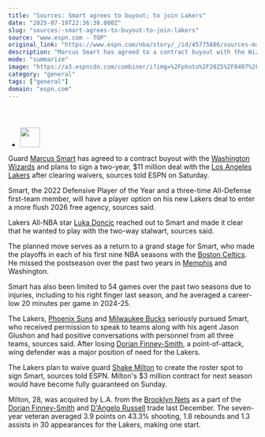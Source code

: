 ```yaml
---
title: "Sources: Smart agrees to buyout; to join Lakers"
date: "2025-07-19T22:36:38.000Z"
slug: "sources:-smart-agrees-to-buyout-to-join-lakers"
source: "www.espn.com - TOP"
original_link: "https://www.espn.com/nba/story/_/id/45775886/sources-marcus-smart-plans-join-lakers-wizards-buyout"
description: "Marcus Smart has agreed to a contract buyout with the Wizards and plans to sign a two-year, $11 million deal with the Lakers after clearing waivers, sources told ESPN."
mode: "summarize"
image: "https://a3.espncdn.com/combiner/i?img=%2Fphoto%2F2025%2F0407%2Fr1474912_1296x729_16%2D9.jpg"
category: "general"
tags: ["general"]
domain: "espn.com"
---
```

<div id="readability-page-1" class="page"><section id="article-feed" data-behavior="author_overlay article_header_news_feed_item_meta article_legal_footer"><article data-id="45775886" data-behavior="story_scroll story_progress" data-src="/nba/story/_/id/45775886/sources-marcus-smart-plans-join-lakers-wizards-buyout"><div><header></header><div><div><ul><li><p><img src="https://a.espncdn.com/combiner/i?img=/i/columnists/full/charania_shams.png&amp;h=80&amp;w=80&amp;scale=crop" alt="" width="40" height="40"></p></li></ul></div><p>Guard <a data-player-guid="f5096a5b-cbc5-1d7f-d406-56c623c434e5" href="https://www.espn.com/nba/player/_/id/2990992/marcus-smart">Marcus Smart</a> has agreed to a contract buyout with the <a data-clubhouse-guid="64d73af6-b8ec-e213-87e8-a4eab3a692e7" href="https://www.espn.com/nba/team/_/name/wsh/washington-wizards">Washington Wizards</a> and plans to sign a two-year, $11 million deal with the <a data-clubhouse-guid="2876e98b-b9bc-2920-4319-46e6943f8be4" href="https://www.espn.com/nba/team/_/name/lal/los-angeles-lakers">Los Angeles Lakers</a> after clearing waivers, sources told ESPN on Saturday.</p><p>Smart, the 2022 Defensive Player of the Year and a three-time All-Defense first-team member, will have a player option on his new Lakers deal to enter a more flush 2026 free agency, sources said.</p><p>Lakers All-NBA star <a data-player-guid="583794eb-0f38-9bbd-3e25-9dd33b7f83b8" href="https://www.espn.com/nba/player/_/id/3945274/luka-doncic">Luka Doncic</a> reached out to Smart and made it clear that he wanted to play with the two-way stalwart, sources said.</p><p>The planned move serves as a return to a grand stage for Smart, who made the playoffs in each of his first nine NBA seasons with the <a data-clubhouse-guid="2ca761df-5f60-b2e9-22ed-e099c46d889b" href="https://www.espn.com/nba/team/_/name/bos/boston-celtics">Boston Celtics</a>. He missed the postseason over the past two years in <a href="https://www.espn.com/nba/team/_/name/mem/memphis-grizzlies">Memphis</a> and Washington.</p><p>Smart has also been limited to 54 games over the past two seasons due to injuries, including to his right finger last season, and he averaged a career-low 20 minutes per game in 2024-25.</p><p>The Lakers, <a data-clubhouse-guid="c6eade89-5971-0e84-8ccb-cd91482b2b50" href="https://www.espn.com/nba/team/_/name/phx/phoenix-suns">Phoenix Suns</a> and <a data-clubhouse-guid="f59bbabc-eedb-9ad2-c5dd-9bcd9f450a2f" href="https://www.espn.com/nba/team/_/name/mil/milwaukee-bucks">Milwaukee Bucks</a> seriously pursued Smart, who received permission to speak to teams along with his agent Jason Glushon and had positive conversations with personnel from all three teams, sources said. After losing <a href="https://www.espn.com/nba/player/_/id/2578185/dorian-finney-smith">Dorian Finney-Smith</a>, a point-of-attack, wing defender was a major position of need for the Lakers.</p><p>The Lakers plan to waive guard <a data-player-guid="6575a351-3a38-c256-f17d-4f2aa62ad2ce" href="https://www.espn.com/nba/player/_/id/3915195/shake-milton">Shake Milton</a> to create the roster spot to sign Smart, sources told ESPN. Milton's $3 million contract for next season would have become fully guaranteed on Sunday.</p><p>Milton, 28, was acquired by L.A. from the <a data-clubhouse-guid="926db769-d35e-e282-9d7e-a05001d774ab" href="https://www.espn.com/nba/team/_/name/bkn/brooklyn-nets">Brooklyn Nets</a> as a part of the <a data-player-guid="e05f4c3a-a0a6-e87f-d752-a5c092b7f474" href="https://www.espn.com/nba/player/_/id/2578185/dorian-finney-smith">Dorian Finney-Smith</a> and <a data-player-guid="155978bc-3f36-925f-c5b2-b0f15c5a2a13" href="https://www.espn.com/nba/player/_/id/3136776/dangelo-russell">D'Angelo Russell</a> trade last December. The seven-year veteran averaged 3.9 points on 43.3% shooting, 1.8 rebounds and 1.3 assists in 30 appearances for the Lakers, making one start.</p>
</div></div></article></section></div>